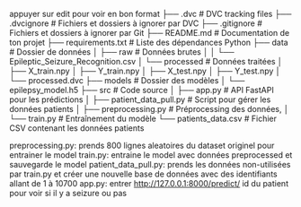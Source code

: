 appuyer sur edit pour voir en bon format
├── .dvc                 # DVC tracking files
├── .dvcignore           # Fichiers et dossiers à ignorer par DVC
├── .gitignore           # Fichiers et dossiers à ignorer par Git
├── README.md            # Documentation de ton projet
├── requirements.txt     # Liste des dépendances Python
├── data                 # Dossier de données
│   ├── raw              # Données brutes
│   │   └── Epileptic_Seizure_Recognition.csv
│   └── processed        # Données traitées
│       ├── X_train.npy
│       ├── Y_train.npy
│       ├── X_test.npy
│       ├── Y_test.npy
│       └── processed.dvc
├── models               # Dossier des modèles
│   └── epilepsy_model.h5
├── src                  # Code source
│   ├── app.py           # API FastAPI pour les prédictions
│   ├── patient_data_pull.py # Script pour gérer les données patients
│   ├── preprocessing.py # Préprocessing des données, 
│   └── train.py         # Entraînement du modèle
└── patients_data.csv    # Fichier CSV contenant les données patients

preprocessing.py: prends 800 lignes aleatoires du dataset originel pour entrainer le model 
train.py: entraine le model avec données preprocessed et sauvegarde le model
patient_data_pull.py: prends les données non-utilisées par train.py et créer une nouvelle base de données avec des identifiants allant de 1 à 10700
app.py: entrer http://127.0.0.1:8000/predict/ id du patient pour voir si il y a seizure ou pas
